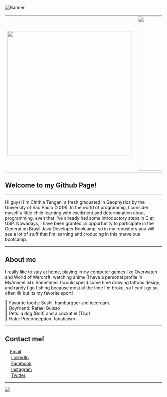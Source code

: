 ![Banner](https://live.staticflickr.com/65535/50593782396_b135b695e4_k.jpg)
<center>
<table>
    <tr>
        <td><img width="400px" align="left" src="https://github-readme-stats.vercel.app/api/top-langs/?username=cinthiatengan&hide=html&layout=compact&theme=buefy" /></td>
        <td><img width="495px" align="left" src="https://github-readme-stats.vercel.app/api?username=cinthiatengan&theme=buefy"/></td>
    </tr>   
</table>
</center>  

## **Welcome to my Github Page!**
***
Hi guys! I'm Cinthia Tengan, a fresh graduated in Geophysics by the University of Sao Paulo  (2019).
In the world of programmig, I consider myself a little child learning with excitiment and determination about programming,
even that I've already had some introductory steps in C at USP. Nowadays, I have been granted an opportunity to participate
in the Generation Brasil Java Developer Bootcamp, so in my repository you will see a lot of stuff that I'm learning and producing in this marvelous bootcamp.

***
## **About me**  

I really like to stay at home, playing in my computer games like Overwatch and World of Warcraft, watching anime (I have a personal profile in MyAnimeList). Sometimes I would spend some time drawing tattoos design, and rarely I go fishing because most of the time I'm broke, so I can't go so often :laughing: but its my favorite sport!

:fork_and_knife: Favorite foods: Sushi, hamburguer and icecream.   
:couple_with_heart: Boyfriend: Rafael Guisso  
:dog: Pets: a dog (Bolt) and a cockatiel (Tico)  
:anger: Hate: Preconception, fanaticism  

***

## **Contact me!**

<a href="mailto:cinthia.tengan@gmail.com?"><img src="https://live.staticflickr.com/65535/50597994176_19fccf96b5_m.jpg" width="16"/></a>[Email](mailto:cinthia.tengan@gmail.com)  
<a href="https://www.linkedin.com/in/cinthia-tengan-5b643093"><img src="https://live.staticflickr.com/65535/50597967152_92aba19c7e_m.jpg" width="16"></img></a> [LinkedIn](https://www.linkedin.com/in/cinthia-tengan-5b643093)      
<a href="https://www.facebook.com/cinnfox89"><img src="https://live.staticflickr.com/65535/50597961652_7754ccdd4f.jpg" width="16"></img></a> [Facebook](https://www.facebook.com/cinnfox89)    
<a href="https://www.instagram.com/cinnfox"><img src="https://live.staticflickr.com/65535/50597840461_ca2d9d782a.jpg" width="16"></img></a> [Instagram](https://www.instagram.com/cinnfox)  
<a href="https://twitter.com/CinnFox89"><img src="https://live.staticflickr.com/65535/50597840941_ff95af1ae0.jpg" width="16"></img></a> [Twitter](https://twitter.com/CinnFox89)

***

![](https://komarev.com/ghpvc/?username=cinthiatengan&color=blue&style=flat)


